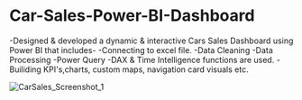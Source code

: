 # Car-Sales-Power-BI-Dashboard
-Designed & developed a dynamic & interactive Cars Sales Dashboard using Power BI that includes-
-Connecting to excel file.
-Data Cleaning
-Data Processing
-Power Query
-DAX & Time Intelligence functions are used.
-Builiding KPI's,charts, custom maps, navigation card visuals etc.

![CarSales_Screenshot_1](https://github.com/yadav-monika/Car-Sales-Power-BI-Dashboard/assets/83118878/cbbb3c33-408a-488a-a795-93e429418b59)
